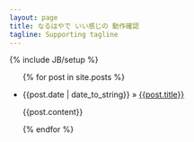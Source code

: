 ```yaml
---
layout: page
title: なるはやで いい感じの 動作確認
tagline: Supporting tagline
---
```

{% include JB/setup %}

<ul class="posts">
  {% for post in site.posts %}
    <li>
        <p><span>{{post.date | date_to_string}}</span> &raquo; <a href="{{BASE_PATH}}{{post.url}}">{{post.title}}</a></p>
        <p>{{post.content}}</p>
    </li>
  {% endfor %}
</ul>
